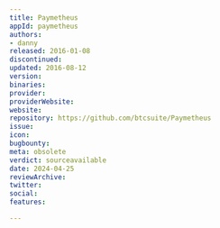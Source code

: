 ```yaml
---
title: Paymetheus
appId: paymetheus
authors:
- danny
released: 2016-01-08
discontinued: 
updated: 2016-08-12
version: 
binaries: 
provider: 
providerWebsite: 
website: 
repository: https://github.com/btcsuite/Paymetheus
issue: 
icon: 
bugbounty: 
meta: obsolete
verdict: sourceavailable
date: 2024-04-25
reviewArchive: 
twitter: 
social: 
features: 

---
```


